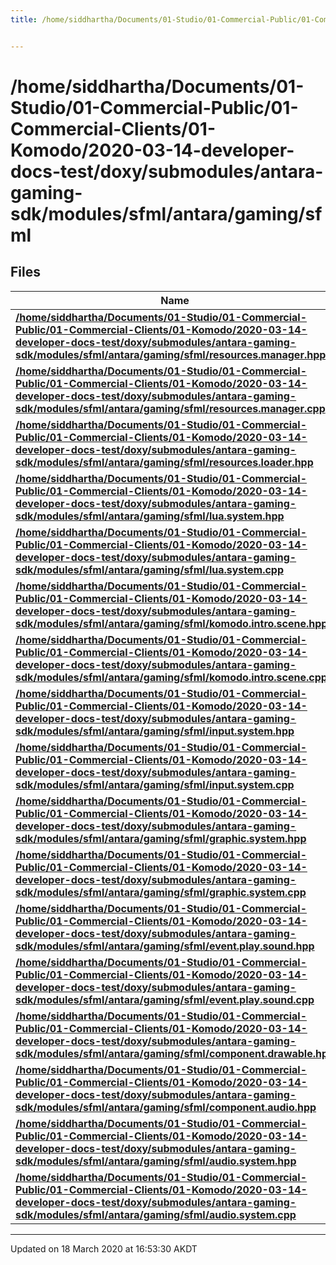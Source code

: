 ```yaml
---
title: /home/siddhartha/Documents/01-Studio/01-Commercial-Public/01-Commercial-Clients/01-Komodo/2020-03-14-developer-docs-test/doxy/submodules/antara-gaming-sdk/modules/sfml/antara/gaming/sfml


---
```


# /home/siddhartha/Documents/01-Studio/01-Commercial-Public/01-Commercial-Clients/01-Komodo/2020-03-14-developer-docs-test/doxy/submodules/antara-gaming-sdk/modules/sfml/antara/gaming/sfml






## Files

| Name           |
| -------------- |
| **[/home/siddhartha/Documents/01-Studio/01-Commercial-Public/01-Commercial-Clients/01-Komodo/2020-03-14-developer-docs-test/doxy/submodules/antara-gaming-sdk/modules/sfml/antara/gaming/sfml/resources.manager.hpp](Files/resources_8manager_8hpp.md#file-resources.manager.hpp)**  |
| **[/home/siddhartha/Documents/01-Studio/01-Commercial-Public/01-Commercial-Clients/01-Komodo/2020-03-14-developer-docs-test/doxy/submodules/antara-gaming-sdk/modules/sfml/antara/gaming/sfml/resources.manager.cpp](Files/resources_8manager_8cpp.md#file-resources.manager.cpp)**  |
| **[/home/siddhartha/Documents/01-Studio/01-Commercial-Public/01-Commercial-Clients/01-Komodo/2020-03-14-developer-docs-test/doxy/submodules/antara-gaming-sdk/modules/sfml/antara/gaming/sfml/resources.loader.hpp](Files/resources_8loader_8hpp.md#file-resources.loader.hpp)**  |
| **[/home/siddhartha/Documents/01-Studio/01-Commercial-Public/01-Commercial-Clients/01-Komodo/2020-03-14-developer-docs-test/doxy/submodules/antara-gaming-sdk/modules/sfml/antara/gaming/sfml/lua.system.hpp](Files/sfml_2antara_2gaming_2sfml_2lua_8system_8hpp.md#file-lua.system.hpp)**  |
| **[/home/siddhartha/Documents/01-Studio/01-Commercial-Public/01-Commercial-Clients/01-Komodo/2020-03-14-developer-docs-test/doxy/submodules/antara-gaming-sdk/modules/sfml/antara/gaming/sfml/lua.system.cpp](Files/sfml_2antara_2gaming_2sfml_2lua_8system_8cpp.md#file-lua.system.cpp)**  |
| **[/home/siddhartha/Documents/01-Studio/01-Commercial-Public/01-Commercial-Clients/01-Komodo/2020-03-14-developer-docs-test/doxy/submodules/antara-gaming-sdk/modules/sfml/antara/gaming/sfml/komodo.intro.scene.hpp](Files/komodo_8intro_8scene_8hpp.md#file-komodo.intro.scene.hpp)**  |
| **[/home/siddhartha/Documents/01-Studio/01-Commercial-Public/01-Commercial-Clients/01-Komodo/2020-03-14-developer-docs-test/doxy/submodules/antara-gaming-sdk/modules/sfml/antara/gaming/sfml/komodo.intro.scene.cpp](Files/komodo_8intro_8scene_8cpp.md#file-komodo.intro.scene.cpp)**  |
| **[/home/siddhartha/Documents/01-Studio/01-Commercial-Public/01-Commercial-Clients/01-Komodo/2020-03-14-developer-docs-test/doxy/submodules/antara-gaming-sdk/modules/sfml/antara/gaming/sfml/input.system.hpp](Files/sfml_2antara_2gaming_2sfml_2input_8system_8hpp.md#file-input.system.hpp)**  |
| **[/home/siddhartha/Documents/01-Studio/01-Commercial-Public/01-Commercial-Clients/01-Komodo/2020-03-14-developer-docs-test/doxy/submodules/antara-gaming-sdk/modules/sfml/antara/gaming/sfml/input.system.cpp](Files/sfml_2antara_2gaming_2sfml_2input_8system_8cpp.md#file-input.system.cpp)**  |
| **[/home/siddhartha/Documents/01-Studio/01-Commercial-Public/01-Commercial-Clients/01-Komodo/2020-03-14-developer-docs-test/doxy/submodules/antara-gaming-sdk/modules/sfml/antara/gaming/sfml/graphic.system.hpp](Files/sfml_2antara_2gaming_2sfml_2graphic_8system_8hpp.md#file-graphic.system.hpp)**  |
| **[/home/siddhartha/Documents/01-Studio/01-Commercial-Public/01-Commercial-Clients/01-Komodo/2020-03-14-developer-docs-test/doxy/submodules/antara-gaming-sdk/modules/sfml/antara/gaming/sfml/graphic.system.cpp](Files/sfml_2antara_2gaming_2sfml_2graphic_8system_8cpp.md#file-graphic.system.cpp)**  |
| **[/home/siddhartha/Documents/01-Studio/01-Commercial-Public/01-Commercial-Clients/01-Komodo/2020-03-14-developer-docs-test/doxy/submodules/antara-gaming-sdk/modules/sfml/antara/gaming/sfml/event.play.sound.hpp](Files/event_8play_8sound_8hpp.md#file-event.play.sound.hpp)**  |
| **[/home/siddhartha/Documents/01-Studio/01-Commercial-Public/01-Commercial-Clients/01-Komodo/2020-03-14-developer-docs-test/doxy/submodules/antara-gaming-sdk/modules/sfml/antara/gaming/sfml/event.play.sound.cpp](Files/event_8play_8sound_8cpp.md#file-event.play.sound.cpp)**  |
| **[/home/siddhartha/Documents/01-Studio/01-Commercial-Public/01-Commercial-Clients/01-Komodo/2020-03-14-developer-docs-test/doxy/submodules/antara-gaming-sdk/modules/sfml/antara/gaming/sfml/component.drawable.hpp](Files/component_8drawable_8hpp.md#file-component.drawable.hpp)**  |
| **[/home/siddhartha/Documents/01-Studio/01-Commercial-Public/01-Commercial-Clients/01-Komodo/2020-03-14-developer-docs-test/doxy/submodules/antara-gaming-sdk/modules/sfml/antara/gaming/sfml/component.audio.hpp](Files/component_8audio_8hpp.md#file-component.audio.hpp)**  |
| **[/home/siddhartha/Documents/01-Studio/01-Commercial-Public/01-Commercial-Clients/01-Komodo/2020-03-14-developer-docs-test/doxy/submodules/antara-gaming-sdk/modules/sfml/antara/gaming/sfml/audio.system.hpp](Files/audio_8system_8hpp.md#file-audio.system.hpp)**  |
| **[/home/siddhartha/Documents/01-Studio/01-Commercial-Public/01-Commercial-Clients/01-Komodo/2020-03-14-developer-docs-test/doxy/submodules/antara-gaming-sdk/modules/sfml/antara/gaming/sfml/audio.system.cpp](Files/audio_8system_8cpp.md#file-audio.system.cpp)**  |

















-------------------------------

Updated on 18 March 2020 at 16:53:30 AKDT
